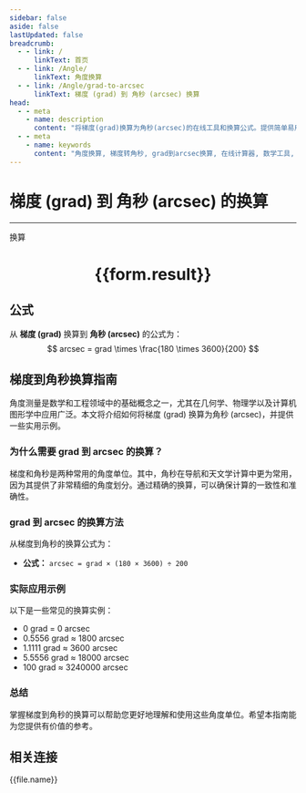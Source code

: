```yaml
---
sidebar: false
aside: false
lastUpdated: false
breadcrumb:
  - - link: /
      linkText: 首页
  - - link: /Angle/
      linkText: 角度换算
  - - link: /Angle/grad-to-arcsec
      linkText: 梯度 (grad) 到 角秒 (arcsec) 换算
head:
  - - meta
    - name: description
      content: "将梯度(grad)换算为角秒(arcsec)的在线工具和换算公式。提供简单易用的角度单位换算计算器。"
  - - meta
    - name: keywords
      content: "角度换算, 梯度转角秒, grad到arcsec换算, 在线计算器, 数学工具, 单位换算"
---
```

# 梯度 (grad) 到 角秒 (arcsec) 的换算
---
<script setup>
import { onMounted, reactive, inject, ref } from 'vue'
import { NButton, NForm, NFormItem, NInput, NInputNumber, NSelect, NCard, useMessage,NGrid ,NGi } from 'naive-ui'
import { defineClientComponent } from 'vitepress'
import { Angle } from '../../files';
const convert = inject('convert')

const form = reactive({
  number: null,
  result: '',
})

const convertHandler = () => {
  if (form.number !== null && !isNaN(form.number)) {
    const convertedValue = parseFloat(form.number) * 180 * 3600 / 200
    form.result = `${form.number}grad = ${convertedValue.toFixed(4)}arcsec`
  } else {
    form.result = '请输入有效的数值。'
  }
}
</script>

<n-form size="large" :model="form">
  <n-form-item label="梯度 (grad)">
    <n-input-number v-model:value="form.number" placeholder="输入梯度" style="width: 100%" />
  </n-form-item>
  <n-form-item>
    <n-button type="primary" @click="convertHandler" block>换算</n-button>
  </n-form-item>
</n-form>

<n-card  embedded :bordered="false" hoverable>
  <div  style="text-align:center">
    <h1>{{form.result}}</h1>
  </div>
</n-card>

## 公式

从 **梯度 (grad)** 换算到 **角秒 (arcsec)** 的公式为：
$$ arcsec = grad \times \frac{180 \times 3600}{200} $$

## 梯度到角秒换算指南

角度测量是数学和工程领域中的基础概念之一，尤其在几何学、物理学以及计算机图形学中应用广泛。本文将介绍如何将梯度 (grad) 换算为角秒 (arcsec)，并提供一些实用示例。

### 为什么需要 grad 到 arcsec 的换算？

梯度和角秒是两种常用的角度单位。其中，角秒在导航和天文学计算中更为常用，因为其提供了非常精细的角度划分。通过精确的换算，可以确保计算的一致性和准确性。

### grad 到 arcsec 的换算方法

从梯度到角秒的换算公式为：

- **公式：** `arcsec = grad × (180 × 3600) ÷ 200`

### 实际应用示例

以下是一些常见的换算实例：

- 0 grad = 0 arcsec
- 0.5556 grad ≈ 1800 arcsec
- 1.1111 grad ≈ 3600 arcsec
- 5.5556 grad ≈ 18000 arcsec
- 100 grad ≈ 3240000 arcsec

### 总结

掌握梯度到角秒的换算可以帮助您更好地理解和使用这些角度单位。希望本指南能为您提供有价值的参考。

## 相关连接
<n-grid x-gap="12" :cols="3">
  <n-gi v-for="(file, index) in Angle" :key="index">
    <n-button
      text
      tag="a"
      :href="file.path"
      type="primary"
    >
      {{file.name}}
    </n-button>
  </n-gi>
</n-grid>